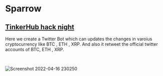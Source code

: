 # Sparrow
## [TinkerHub hack night](https://hacknight.tinkerhub.org/) 
Here we create a Twitter Bot which can updates the changes in varoius cryptocurrency like BTC , ETH , XRP.
And also it retweet the official twitter accounts of BTC, ETH , XRP.

<br>

![Screenshot 2022-04-16 230250](https://user-images.githubusercontent.com/74766580/163685500-c7b70038-1ee5-443c-815a-b05acb989022.png)
